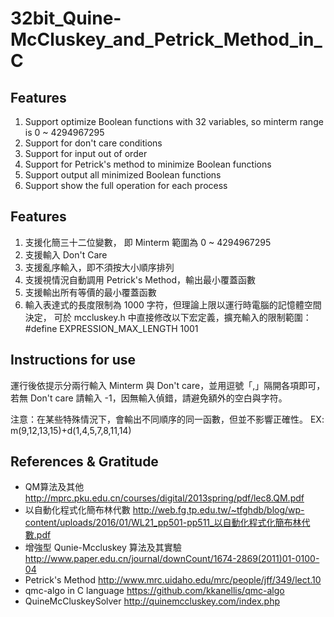# 32bit_Quine-McCluskey_and_Petrick_Method_in_C
## Features
1. Support optimize Boolean functions with 32 variables, so minterm range is 0 ~ 4294967295
2. Support for don't care conditions
3. Support for input out of order
4. Support for Petrick's method to minimize Boolean functions
5. Support output all minimized Boolean functions
6. Support show the full operation for each process

## Features
1. 支援化簡三十二位變數， 即 Minterm 範圍為 0 ~ 4294967295
2. 支援輸入 Don't Care
3. 支援亂序輸入，即不須按大小順序排列
3. 支援視情況自動調用 Petrick's Method，輸出最小覆蓋函數
4. 支援輸出所有等價的最小覆蓋函數
5. 輸入表達式的長度限制為 1000 字符，但理論上限以運行時電腦的記憶體空間決定，
	可於 mccluskey.h 中直接修改以下宏定義，擴充輸入的限制範圍：
	#define EXPRESSION_MAX_LENGTH 1001

## Instructions for use
運行後依提示分兩行輸入 Minterm 與 Don't care，並用逗號「,」隔開各項即可，若無 Don't care 請輸入 -1，因無輸入偵錯，請避免額外的空白與字符。

注意：在某些特殊情況下，會輸出不同順序的同一函數，但並不影響正確性。
EX: m(9,12,13,15)+d(1,4,5,7,8,11,14)

## References & Gratitude
- QM算法及其他
	http://mprc.pku.edu.cn/courses/digital/2013spring/pdf/lec8.QM.pdf
- 以自動化程式化簡布林代數
	http://web.fg.tp.edu.tw/~tfghdb/blog/wp-content/uploads/2016/01/WL21_pp501-pp511_以自動化程式化簡布林代數.pdf
- 增強型 Qunie-Mccluskey 算法及其實驗
	http://www.paper.edu.cn/journal/downCount/1674-2869(2011)01-0100-04
- Petrick's Method 
	http://www.mrc.uidaho.edu/mrc/people/jff/349/lect.10
- qmc-algo in C language
	https://github.com/kkanellis/qmc-algo
- QuineMcCluskeySolver
	http://quinemccluskey.com/index.php

